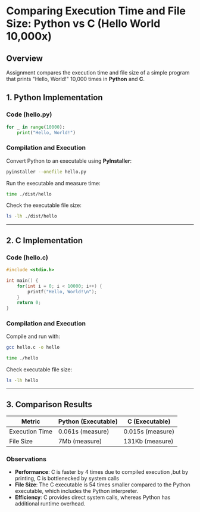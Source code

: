 # Comparing Execution Time and File Size: Python vs C (Hello World 10,000x)

## Overview

Assignment compares the execution time and file size of a simple program that prints "Hello, World!" 10,000 times in **Python** and **C**.

## 1. Python Implementation

### **Code (hello.py)**

```python
for _ in range(10000):
    print("Hello, World!")
```

### **Compilation and Execution**

Convert Python to an executable using **PyInstaller**:

```sh
pyinstaller --onefile hello.py
```

Run the executable and measure time:

```sh
time ./dist/hello
```

Check the executable file size:

```sh
ls -lh ./dist/hello
```

---

## 2. C Implementation

### **Code (hello.c)**

```c
#include <stdio.h>

int main() {
    for(int i = 0; i < 10000; i++) {
        printf("Hello, World!\n");
    }
    return 0;
}
```

### **Compilation and Execution**

Compile and run with:

```sh
gcc hello.c -o hello

time ./hello
```

Check executable file size:

```sh
ls -lh hello
```

---

## 3. Comparison Results

| Metric         | Python (Executable) | C (Executable)   |
| -------------- | ------------------- | ---------------- |
| Execution Time | 0.061s (measure)    | 0.015s (measure) |
| File Size      | 7Mb (measure)       | 131Kb (measure)  |

### **Observations**

- **Performance**: C is faster by 4 times due to compiled execution ,but by printing, C is bottlenecked by system calls
- **File Size**: The C executable is 54 times smaller compared to the Python executable, which includes the Python interpreter.
- **Efficiency**: C provides direct system calls, whereas Python has additional runtime overhead.


